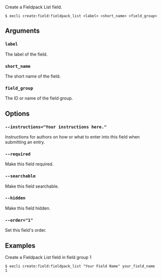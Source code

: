 Create a Fieldpack List field.

```
$ eecli create:field:fieldpack_list <label> <short_name> <field_group>
```

## Arguments

### `label`

The label of the field.

### `short_name`

The short name of the field.

### `field_group`

The ID or name of the field group.

## Options

### `--instructions="Your instructions here."`

Instructions for authors on how or what to enter into this field when submitting an entry.

### `--required`

Make this field required.

### `--searchable`

Make this field searchable.

### `--hidden`

Make this field hidden.

### `--order="1"`

Set this field's order.

## Examples

Create a Fieldpack List field in field group 1

```
$ eecli create:field:fieldpack_list "Your Field Name" your_field_name 1
```